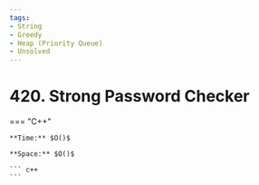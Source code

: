 ```yaml
---
tags:
- String
- Greedy
- Heap (Priority Queue)
- Unsolved
---
```



# 420. Strong Password Checker

=== "C++"

    **Time:** $O()$

    **Space:** $O()$

    ``` c++
    ```